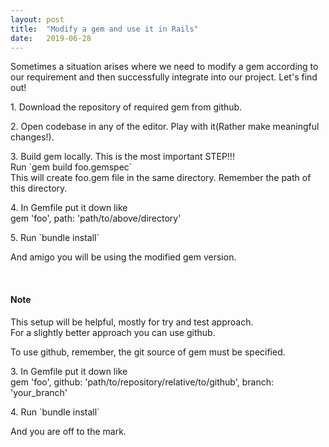 ```yaml
---
layout: post
title:  "Modify a gem and use it in Rails"
date:   2019-06-28
---
```


Sometimes a situation arises where we need to modify a gem according to our requirement and then 
successfully integrate into our project. Let's find out!

<p>1. Download the repository of required gem from github.</p>

<p>2. Open codebase in any of the editor. Play with it(Rather make meaningful changes!).</p>

<p>3. Build gem locally. This is the most important STEP!!!<br>
Run `gem build foo.gemspec`<br>
This will create foo.gem file in the same directory. Remember the path of this directory.</p>

<p>4. In Gemfile put it down like<br>
gem 'foo', path: 'path/to/above/directory'</p>

<p>5. Run `bundle install`</p>

<p>And amigo you will be using the modified gem version.</p><br>

<h4>Note</h4> 
<p>This setup will be helpful, mostly for try and test approach.<br>
For a slightly better approach you can use github.</p>
<p>To use github, remember, the git source of gem must be specified.</p>
<p>3. In Gemfile put it down like<br>
gem 'foo', github: 'path/to/repository/relative/to/github', branch: 'your_branch'</p>

<p>4. Run `bundle install`</p>

<p>And you are off to the mark.</p>